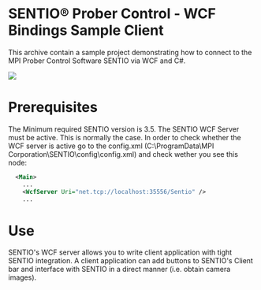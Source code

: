 # SENTIO® Prober Control - WCF Bindings Sample Client
This archive contain a sample project demonstrating how to connect to the MPI Prober Control Software SENTIO via WCF and C#.

![](https://www.mpi-corporation.com/wp-content/uploads/2019/12/1.-TS3500-SE-with-WaferWallet_frontview.jpg)

# Prerequisites
The Minimum required SENTIO version is 3.5. The SENTIO WCF Server must be active. This is normally the case. In order to check whether the WCF server is active go to the config.xml (C:\ProgramData\MPI Corporation\SENTIO\config\config.xml) and check wether you see this node:

```xml
  <Main>
    ...
    <WcfServer Uri="net.tcp://localhost:35556/Sentio" />
    ...
```

# Use
SENTIO's WCF server allows you to write client application with tight SENTIO integration. A client application can add buttons to SENTIO's Client bar and interface with SENTIO in a direct manner (i.e. obtain camera images).

